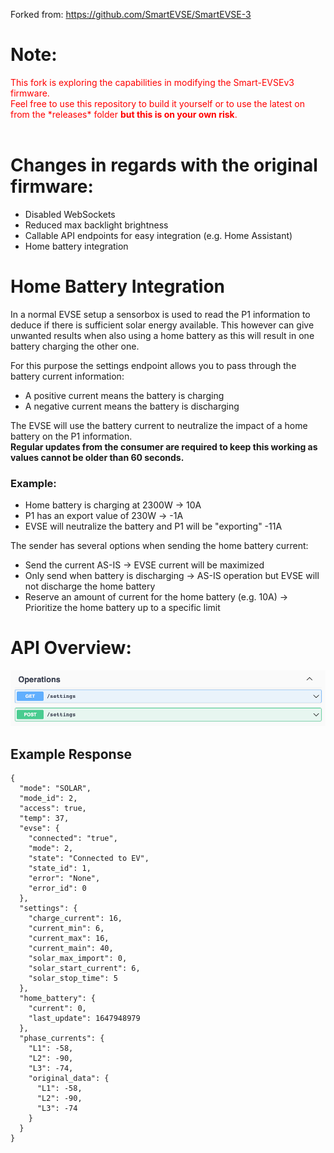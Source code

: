 Forked from: https://github.com/SmartEVSE/SmartEVSE-3

# Note:
<span style="color:red">
This fork is exploring the capabilities in modifying the Smart-EVSEv3 firmware.<br/>
Feel free to use this repository to build it yourself or to use the latest on from the *releases* folder <b>but this is on your own risk</b>.
</span>
<br />
<br />

# Changes in regards with the original firmware:
* Disabled WebSockets
* Reduced max backlight brightness
* Callable API endpoints for easy integration (e.g. Home Assistant)
* Home battery integration

# Home Battery Integration
In a normal EVSE setup a sensorbox is used to read the P1 information to deduce if there is sufficient solar energy available. This however can give unwanted results when also using a home battery as this will result in one battery charging the other one. <br/>

For this purpose the settings endpoint allows you to pass through the battery current information:
* A positive current means the battery is charging
* A negative current means the battery is discharging

The EVSE will use the battery current to neutralize the impact of a home battery on the P1 information.<br>
**Regular updates from the consumer are required to keep this working as values cannot be older than 60 seconds.**

### Example:
* Home battery is charging at 2300W -> 10A
* P1 has an export value of 230W -> -1A
* EVSE will neutralize the battery and P1 will be "exporting" -11A

The sender has several options when sending the home battery current:
* Send the current AS-IS -> EVSE current will be maximized
* Only send when battery is discharging -> AS-IS operation but EVSE will not discharge the home battery
* Reserve an amount of current for the home battery (e.g. 10A) -> Prioritize the home battery up to a specific limit


# API Overview:
![Image of SmartEVSE](/pictures/api-1.png)

## Example Response

```
{
  "mode": "SOLAR",
  "mode_id": 2,
  "access": true,
  "temp": 37,
  "evse": {
    "connected": "true",
    "mode": 2,
    "state": "Connected to EV",
    "state_id": 1,
    "error": "None",
    "error_id": 0
  },
  "settings": {
    "charge_current": 16,
    "current_min": 6,
    "current_max": 16,
    "current_main": 40,
    "solar_max_import": 0,
    "solar_start_current": 6,
    "solar_stop_time": 5
  },
  "home_battery": {
    "current": 0,
    "last_update": 1647948979
  },
  "phase_currents": {
    "L1": -58,
    "L2": -90,
    "L3": -74,
    "original_data": {
      "L1": -58,
      "L2": -90,
      "L3": -74
    }
  }
}
```